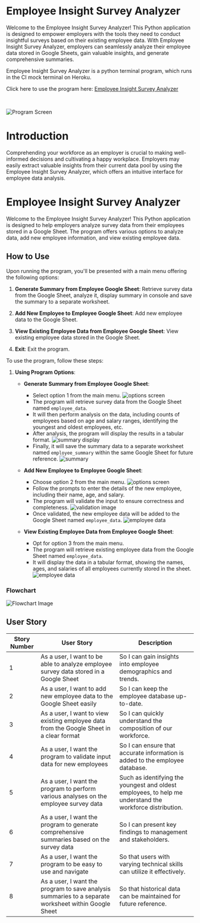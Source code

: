 # Employee Insight Survey Analyzer

Welcome to the Employee Insight Survey Analyzer! This Python application is designed to empower employers with the tools they need to conduct insightful surveys based on their existing employee data. With Employee Insight Survey Analyzer, employers can seamlessly analyze their employee data stored in Google Sheets, gain valuable insights, and generate comprehensive summaries.

Employee Insight Survey Analyzer is a python terminal program, which runs in the CI mock terminal on Heroku.
<br>

Click here to use the program here: [Employee Insight Survey Analyzer](https://employee-insights-b63786ebfbf5.herokuapp.com/)

<br>

![Program Screen](assets/media/main_image.png)

# Introduction
Comprehending your workforce as an employer is crucial to making well-informed decisions and cultivating a happy workplace. Employers may easily extract valuable insights from their current data pool by using the Employee Insight Survey Analyzer, which offers an intuitive interface for employee data analysis.

# Employee Insight Survey Analyzer

Welcome to the Employee Insight Survey Analyzer! This Python application is designed to help employers analyze survey data from their employees stored in a Google Sheet. The program offers various options to analyze data, add new employee information, and view existing employee data.

## How to Use

Upon running the program, you'll be presented with a main menu offering the following options:

1. **Generate Summary from Employee Google Sheet**: Retrieve survey data from the Google Sheet, analyze it, display summary in console and save the summary to a separate worksheet.
  
2. **Add New Employee to Employee Google Sheet**: Add new employee data to the Google Sheet.
  
3. **View Existing Employee Data from Employee Google Sheet**: View existing employee data stored in the Google Sheet.

4. **Exit**: Exit the program.

To use the program, follow these steps:

1. **Using Program Options**:
   - **Generate Summary from Employee Google Sheet**:
     - Select option 1 from the main menu.
      ![options screen](assets/media/guide/option1_01.png)
     - The program will retrieve survey data from the Google Sheet named `employee_data`.
     - It will then perform analysis on the data, including counts of employees based on age and salary ranges, identifying the youngest and oldest employees, etc.
     - After analysis, the program will display the results in a tabular format.
    ![summary display](assets/media/guide/option1_02.png)
     - Finally, it will save the summary data to a separate worksheet named `employee_summary` within the same Google Sheet for future reference.
    ![summary](assets/media/guide/option1_04.png)

   - **Add New Employee to Employee Google Sheet**:
     - Choose option 2 from the main menu.
     ![options screen](assets/media/guide/option2_01.png)
     - Follow the prompts to enter the details of the new employee, including their name, age, and salary.
     - The program will validate the input to ensure correctness and completeness.
    ![validation image](assets/media/guide/option2_02.png)
     - Once validated, the new employee data will be added to the Google Sheet named `employee_data`.
    ![employee data](assets/media/guide/option2_03.png)

   - **View Existing Employee Data from Employee Google Sheet**:
     - Opt for option 3 from the main menu.
     - The program will retrieve existing employee data from the Google Sheet named `employee_data`.
     - It will display the data in a tabular format, showing the names, ages, and salaries of all employees currently stored in the sheet.
      ![employee data](assets/media/guide/option3_01.png)

### Flowchart


![Flowchart Image](assets/media/flow_chart.png)

## User Story

| Story Number | User Story                                                                                     | Description                                                                                                                                                                 |
|--------------|-----------------------------------------------------------------------------------------------|-----------------------------------------------------------------------------------------------------------------------------------------------------------------------------|
| 1            | As a user, I want to be able to analyze employee survey data stored in a Google Sheet         | So I can gain insights into employee demographics and trends.                                                                                                               |
| 2            | As a user, I want to add new employee data to the Google Sheet easily                          | So I can keep the employee database up-to-date.                                                                                                                              |
| 3            | As a user, I want to view existing employee data from the Google Sheet in a clear format       | So I can quickly understand the composition of our workforce.                                                                                                                |
| 4            | As a user, I want the program to validate input data for new employees                         | So I can ensure that accurate information is added to the employee database.                                                                                                 |
| 5            | As a user, I want the program to perform various analyses on the employee survey data          | Such as identifying the youngest and oldest employees, to help me understand the workforce distribution.                                                                     |
| 6            | As a user, I want the program to generate comprehensive summaries based on the survey data     | So I can present key findings to management and stakeholders.                                                                                                                |
| 7            | As a user, I want the program to be easy to use and navigate                                   | So that users with varying technical skills can utilize it effectively.                                                                                                       |
| 8            | As a user, I want the program to save analysis summaries to a separate worksheet within Google Sheet | So that historical data can be maintained for future reference.                                                                                                            |
